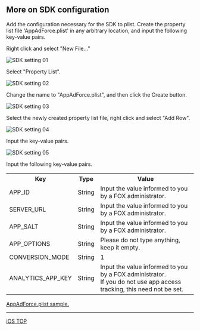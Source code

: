 ## More on SDK configuration

Add the configuration necessary for the SDK to plist. Create the property list file 'AppAdForce.plist' in any arbitrary location, and input the following key-value pairs.

Right click and select "New File..."

![SDK setting 01](./img01.png)

Select "Property List".

![SDK setting 02](./img02.png)

Change the name to "AppAdForce.plist", and then click the Create button.

![SDK setting 03](./img03.png)

Select the newly created property list file, right click and select "Add Row".

![SDK setting 04](./img04.png)

Input the key-value pairs.

![SDK setting 05](./img05.png)

Input the following key-value pairs.

<table>
<tr>
  <th>Key</th>
  <th>Type</th>
  <th>Value</th>
</tr>
<tr>
  <td>APP_ID</td>
  <td>String</td>
  <td>Input the value informed to you by a FOX administrator. </td>
</tr>
<tr>
  <td>SERVER_URL</td>
  <td>String</td>
  <td>Input the value informed to you by a FOX administrator. </td>
</tr>
<tr>
  <td>APP_SALT</td>
  <td>String</td>
  <td>Input the value informed to you by a FOX administrator. </td>
</tr>
<tr>
  <td>APP_OPTIONS</td>
  <td>String</td>
  <td>Please do not type anything, keep it empty.</td>
</tr>
<tr>
  <td>CONVERSION_MODE</td>
  <td>String</td>
  <td>1</td>
</tr>
<tr>
  <td>ANALYTICS_APP_KEY</td>
  <td>String</td>
  <td>Input the value informed to you by a FOX administrator. <br />If you do not use app access tracking, this need not be set.</td>
</tr>
</table>

[AppAdForce.plist sample.](/lang/en/doc/integration/ios/config_plist/AppAdForce.plist)

---
[iOS TOP](/lang/en/doc/integration/ios/README.md)
